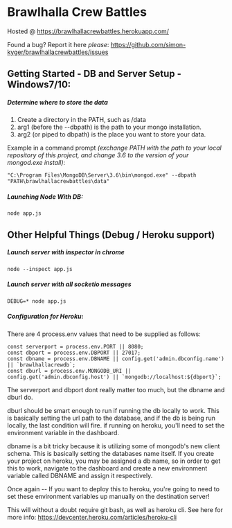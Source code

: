 # Brawlhalla Crew Battles

Hosted @ https://brawlhallacrewbattles.herokuapp.com/

Found a bug? Report it here *please*: https://github.com/simon-kyger/brawlhallacrewbattles/issues

## Getting Started - DB and Server Setup - Windows7/10:

##### Determine where to store the data

1. Create a directory in the PATH, such as /data
2. arg1 (before the --dbpath) is the path to your mongo installation. 
3. arg2 (or piped to dbpath) is the place you want to store your data.

Example in a command prompt *(exchange PATH with the path to your local repository of this project, and change 3.6 to the version of your mongod.exe install)*: 

```
"C:\Program Files\MongoDB\Server\3.6\bin\mongod.exe" --dbpath "PATH\brawlhallacrewbattles\data"
```

##### Launching Node With DB:

```
node app.js
```

## Other Helpful Things (Debug / Heroku support)

##### Launch server with inspector in chrome
```
node --inspect app.js
```

##### Launch server with all socketio messages
```
DEBUG=* node app.js
```

##### Configuration for Heroku:

There are 4 process.env values that need to be supplied as follows:

```
const serverport = process.env.PORT || 8080;
const dbport = process.env.DBPORT || 27017;
const dbname = process.env.DBNAME || config.get('admin.dbconfig.name') || `brawlhallacrewdb`;
const dburl = process.env.MONGODB_URI || config.get('admin.dbconfig.host') || `mongodb://localhost:${dbport}`;
```

The serverport and dbport dont really matter too much, but the dbname and dburl do.

dburl should be smart enough to run if running the db locally to work. This is basically setting the url path to the database, and if the db is being run locally, the last condition will fire.  if running on heroku, you'll need to set the environment variable in the dashboard.

dbname is a bit tricky because it is utilizing some of mongodb's new client schema. This is basically setting the databases name itself.  If you create your project on heroku, you may be assigned a db name, so in order to get this to work, navigate to the dashboard and create a new environment variable called DBNAME and assign it respectively.

Once again -- If you want to deploy this to heroku, you're going to need to set these environment variables up manually on the destination server!

This will without a doubt require git bash, as well as heroku cli.  See here for more info: https://devcenter.heroku.com/articles/heroku-cli